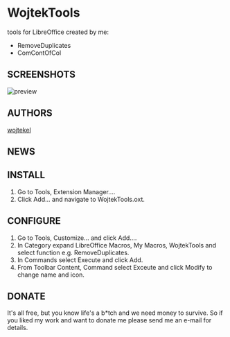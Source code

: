 # WojtekTools
tools for LibreOffice created by me:
- RemoveDuplicates
- ComContOfCol

## SCREENSHOTS
![preview](/preview.png)

## AUTHORS
[wojtekel](http://mojemiejsce-wojtekel.rhcloud.com)

## NEWS

## INSTALL
1. Go to Tools, Extension Manager....
2. Click Add... and navigate to WojtekTools.oxt.

## CONFIGURE
1. Go to Tools, Customize... and click Add....
2. In Category expand LibreOffice Macros, My Macros, WojtekTools and select function e.g. RemoveDuplicates.
3. In Commands select Execute and click Add.
4. From Toolbar Content, Command select Exceute and click Modify to change name and icon.

## DONATE
It's all free, but you know life's a b*tch and we need money to survive. So if you liked my work and want to donate me please send me an e-mail for details.
